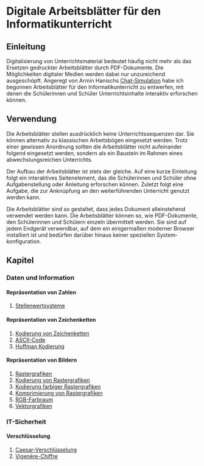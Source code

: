# Digitale Arbeits&shy;blätter für den Informatik&shy;unterricht

## Einleitung
Digitalisierung von Unterrichts&shy;material bedeutet häufig nicht mehr als das Ersetzen gedruckter Arbeits&shy;blätter durch PDF-Dokumente. Die Möglichkeiten digitaler Medien werden dabei nur unzureichend ausgeschöpft. Angeregt von Armin Hanischs [Chat-Simulation](https://www.arminhanisch.de/2019/02/chats-simulieren/) habe ich begonnen Arbeits&shy;blätter für den Informatik&shy;unterricht zu entwerfen, mit denen die Schülerinnen und Schüler Unterrichts&shy;inhalte interaktiv erforschen können.

## Verwendung
Die Arbeits&shy;blätter stellen ausdrücklich keine Unterrichts&shy;sequenzen dar. Sie können alternativ zu klassischen Arbeits&shy;bögen eingesetzt werden. Trotz einer gewissen Anordnung sollten die Arbeits&shy;blätter nicht aufeinander folgend eingesetzt werden, sondern als ein Baustein im Rahmen eines abwechslungs&shy;reichen Unterrichts.

Der Aufbau der Arbeits&shy;blätter ist stets der gleiche. Auf eine kurze Einleitung folgt ein interaktives Seitenelement, das die Schülerinnen und Schüler ohne Aufgaben&shy;stellung oder Anleitung erforschen können. Zuletzt folgt eine Aufgabe, die zur Anknüpfung an den weiterführenden Unterricht genutzt werden kann.

Die Arbeits&shy;blätter sind so gestaltet, dass jedes Dokument alleinstehend verwendet werden kann. Die Arbeits&shy;blätter können so, wie PDF-Dokumente, den Schülerinnen und Schülern einzeln übermittelt werden. Sie sind auf jedem Endgerät verwendbar, auf dem ein einigermaßen moderner Browser installiert ist und bedürfen darüber hinaus keiner speziellen System&shy;konfiguration.

## Kapitel
### Daten und Information
#### Repräsentation von Zahlen
1. [Stellenwertsysteme](https://htmlpreview.github.io/?https://github.com/philipp-moeller/exploreCS/blob/formatted/stellenwertsysteme.htm)
#### Repräsentation von Zeichenketten
1. [Kodierung von Zeichenketten](https://htmlpreview.github.io/?https://github.com/philipp-moeller/exploreCS/blob/formatted/kodierung_zeichenketten.htm)
2. [ASCII-Code](https://htmlpreview.github.io/?https://github.com/philipp-moeller/exploreCS/blob/formatted/ascii_code.htm)
3. [Huffman Kodierung](https://htmlpreview.github.io/?https://github.com/philipp-moeller/exploreCS/blob/formatted/huffman_kodierung.htm)
#### Repräsentation von Bildern
1. [Rastergrafiken](https://htmlpreview.github.io/?https://github.com/philipp-moeller/exploreCS/blob/formatted/rastergrafiken.htm)
2. [Kodierung von Rastergrafiken](https://htmlpreview.github.io/?https://github.com/philipp-moeller/exploreCS/blob/formatted/kodierung_rastergrafiken.htm)
3. [Kodierung farbiger Rastergrafiken](https://htmlpreview.github.io/?https://github.com/philipp-moeller/exploreCS/blob/formatted/farbige_rastergrafiken.htm)
4. [Komprimierung von Rastergrafiken](https://htmlpreview.github.io/?https://github.com/philipp-moeller/exploreCS/blob/formatted/komprimierung_rastergrafiken.htm)
5. [RGB-Farbraum](https://htmlpreview.github.io/?https://github.com/philipp-moeller/exploreCS/blob/formatted/rgb_farbraum.htm)
6. [Vektorgrafiken](https://htmlpreview.github.io/?https://github.com/philipp-moeller/exploreCS/blob/formatted/vektorgrafiken.htm)
### IT-Sicherheit
#### Verschlüsselung
1. [Caesar-Verschlüsselung](https://htmlpreview.github.io/?https://github.com/philipp-moeller/exploreCS/blob/formatted/caesar_verschluesselung.htm)
2. [Vigenère-Chiffre](https://htmlpreview.github.io/?https://github.com/philipp-moeller/exploreCS/blob/formatted/vigenere_verschluesselung.htm)

